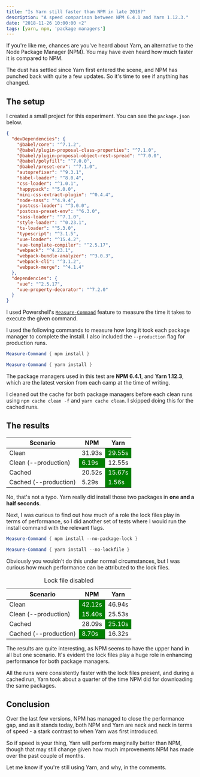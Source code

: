 ```yaml
---
title: "Is Yarn still faster than NPM in late 2018?"
description: "A speed comparison between NPM 6.4.1 and Yarn 1.12.3."
date: "2018-11-26 10:00:00 +2"
tags: [yarn, npm, 'package managers']
---
```


If you're like me, chances are you've heard about Yarn, an alternative to the Node Package Manager (NPM). You may have even heard how much faster it is compared to NPM.

The dust has settled since Yarn first entered the scene, and NPM has punched back with quite a few updates. So it's time to see if anything has changed.

<!--more-->

## The setup

I created a small project for this experiment. You can see the `package.json` below.

```json
{
  "devDependencies": {
    "@babel/core": "^7.1.2",
    "@babel/plugin-proposal-class-properties": "^7.1.0",
    "@babel/plugin-proposal-object-rest-spread": "^7.0.0",
    "@babel/polyfill": "^7.0.0",
    "@babel/preset-env": "^7.1.0",
    "autoprefixer": "^9.3.1",
    "babel-loader": "^8.0.4",
    "css-loader": "^1.0.1",
    "happypack": "^5.0.0",
    "mini-css-extract-plugin": "^0.4.4",
    "node-sass": "^4.9.4",
    "postcss-loader": "^3.0.0",
    "postcss-preset-env": "^6.3.0",
    "sass-loader": "^7.1.0",
    "style-loader": "^0.23.1",
    "ts-loader": "^5.3.0",
    "typescript": "^3.1.5",
    "vue-loader": "^15.4.2",
    "vue-template-compiler": "^2.5.17",
    "webpack": "^4.23.1",
    "webpack-bundle-analyzer": "^3.0.3",
    "webpack-cli": "^3.1.2",
    "webpack-merge": "^4.1.4"
  },
  "dependencies": {
    "vue": "^2.5.17",
    "vue-property-decorator": "^7.2.0"
  }
}
```

I used Powershell's [`Measure-Command`](https://docs.microsoft.com/en-us/powershell/module/microsoft.powershell.utility/measure-command?view=powershell-6) feature to measure the time it takes to execute the given command.

I used the following commands to measure how long it took each package manager to complete the install. I also included the `--production` flag for production runs.

```powershell
Measure-Command { npm install }

Measure-Command { yarn install }
```

The package managers used in this test are **NPM 6.4.1**, and **Yarn 1.12.3**, which are the latest version from each camp at the time of writing.

I cleaned out the cache for both package managers before each clean runs using `npm cache clean -f` and `yarn cache clean`. I skipped doing this for the cached runs.

## The results

<table>
  <thead>
    <tr>
      <th>Scenario</th>
      <th>NPM</th>
      <th>Yarn</th>
    </tr>
  </thead>
  <tbody>
    <tr>
      <td>Clean</td>
      <td>31.93s</td>
      <td style="background: green; color: white">29.55s</td>
    </tr>
    <tr>
      <td>Clean (--production)</td>
      <td style="background: green; color: white">6.19s</td>
      <td>12.55s</td>
    </tr>
    <tr>
      <td>Cached</td>
      <td>20.52s</td>
      <td style="background: green; color: white">15.67s</td>
    </tr>
    <tr>
      <td>Cached (--production)</td>
      <td>5.29s</td>
      <td style="background: green; color: white">1.56s</td>
    </tr>
  </tbody>
</table>

No, that's not a typo. Yarn really did install those two packages in **one and a half seconds**.

Next, I was curious to find out how much of a role the lock files play in terms of performance, so I did another set of tests where I would run the install command with the relevant flags.

```powershell
Measure-Command { npm install --no-package-lock }

Measure-Command { yarn install --no-lockfile }
```

Obviously you wouldn't do this under normal circumstances, but I was curious how much performance can be attributed to the lock files.

<table>
  <caption>Lock file disabled</caption>
  <thead>
    <tr>
      <th>Scenario</th>
      <th>NPM</th>
      <th>Yarn</th>
    </tr>
  </thead>
  <tbody>
    <tr>
      <td>Clean</td>
      <td style="background: green; color: white">42.12s</td>
      <td>46.94s</td>
    </tr>
    <tr>
      <td>Clean (--production)</td>
      <td style="background: green; color: white">15.40s</td>
      <td>25.53s</td>
    </tr>
    <tr>
      <td>Cached</td>
      <td>28.09s</td>
      <td style="background: green; color: white">25.10s</td>
    </tr>
    <tr>
      <td>Cached (--production)</td>
      <td style="background: green; color: white">8.70s</td>
      <td>16.32s</td>
    </tr>
  </tbody>
</table>

The results are quite interesting, as NPM seems to have the upper hand in all but one scenario. It's evident the lock files play a huge role in enhancing performance for both package managers.

All the runs were consistently faster with the lock files present, and during a cached run, Yarn took about a quarter of the time NPM did for downloading the same packages.

## Conclusion

Over the last few versions, NPM has managed to close the performance gap, and as it stands today, both NPM and Yarn are neck and neck in terms of speed - a stark contrast to when Yarn was first introduced.

So if speed is your thing, Yarn will perform marginally better than NPM, though that may still change given how much improvements NPM has made over the past couple of months.

Let me know if you're still using Yarn, and why, in the comments.
